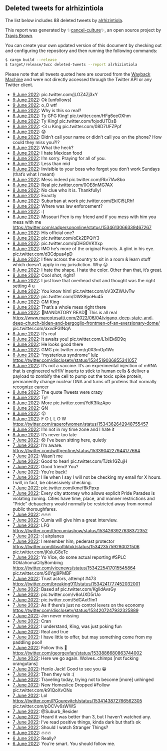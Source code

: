 ## Deleted tweets for alrhizintiola

The list below includes 88 deleted tweets by
[alrhizintiola](https://twitter.com/alrhizintiola).



This report was generated by ✨[cancel-culture](https://github.com/travisbrown/cancel-culture)✨,
an open source project by [Travis Brown](https://twitter.com/travisbrown).

You can create your own updated version of this document by checking out and configuring the
repository and then running the following commands:

```bash
$ cargo build --release
$ target/release/twcc deleted-tweets --report alrhizintiola
```

Please note that all tweets quoted here are sourced from the
[Wayback Machine](https://web.archive.org) and were not directly accessed through the Twitter API or
any Twitter client.

* [ 9 June 2022](https://web.archive.org/web/20220609030240/https://twitter.com/alrhizintiola/status/1534732623351668736): pic.twitter.com/jLOZ4Zj3xY <!--1534732623351668736-->
* [ 9 June 2022](https://web.archive.org/web/20220609024817/https://twitter.com/alrhizintiola/status/1534728785165135872): Ok [unfollows] <!--1534728785165135872-->
* [ 9 June 2022](https://web.archive.org/web/20220609024652/https://twitter.com/alrhizintiola/status/1534728525407657984): o_O wtf <!--1534728525407657984-->
* [ 8 June 2022](https://web.archive.org/web/20220608224304/https://twitter.com/alrhizintiola/status/1534667137289097216): Why is this so real? <!--1534667137289097216-->
* [ 8 June 2022](https://web.archive.org/web/20220608223633/https://twitter.com/alrhizintiola/status/1534665624768589824): Ty GFG King! pic.twitter.com/HFg6eeOXhm <!--1534665624768589824-->
* [ 8 June 2022](https://web.archive.org/web/20220608222704/https://twitter.com/alrhizintiola/status/1534663090624638976): Ty King! pic.twitter.com/fojodUTDsB <!--1534663090624638976-->
* [ 8 June 2022](https://web.archive.org/web/20220608222555/https://twitter.com/alrhizintiola/status/1534662732917592065): <3 u King pic.twitter.com/08D7UFZPpf <!--1534662732917592065-->
* [ 8 June 2022](https://web.archive.org/web/20220608215453/https://twitter.com/alrhizintiola/status/1534655095840706560): 😟 <!--1534655095840706560-->
* [ 8 June 2022](https://web.archive.org/web/20220608211103/https://twitter.com/alrhizintiola/status/1534644019015258112): Didn’t call your name or didn’t call you on the phone? How could they miss you?!? <!--1534644019015258112-->
* [ 8 June 2022](https://web.archive.org/web/20220608210733/https://twitter.com/alrhizintiola/status/1534643202585530369): What the heck? <!--1534643202585530369-->
* [ 8 June 2022](https://web.archive.org/web/20220608204917/https://twitter.com/alrhizintiola/status/1534638669801218048): I hate Mexican food <!--1534638669801218048-->
* [ 8 June 2022](https://web.archive.org/web/20220608201709/https://twitter.com/alrhizintiola/status/1534630440023523328): I’m sorry. Praying for all of you. <!--1534630440023523328-->
* [ 8 June 2022](https://web.archive.org/web/20220608201803/https://twitter.com/alrhizintiola/status/1534630140776304640): Less than mid <!--1534630140776304640-->
* [ 8 June 2022](https://web.archive.org/web/20220608201206/https://twitter.com/alrhizintiola/status/1534629280088399872): Invisible to your boss who forgot you don’t work Sundays (that’s what I meant) <!--1534629280088399872-->
* [ 8 June 2022](https://web.archive.org/web/20220608200158/https://twitter.com/alrhizintiola/status/1534626731608489987): Mess indeed pic.twitter.com/Rbr7lAv8bo <!--1534626731608489987-->
* [ 8 June 2022](https://web.archive.org/web/20220608195941/https://twitter.com/alrhizintiola/status/1534626106350792704): Real pic.twitter.com/0OE8nMG7AX <!--1534626106350792704-->
* [ 8 June 2022](https://web.archive.org/web/20220608194934/https://twitter.com/alrhizintiola/status/1534623591374807040): No clue who it is. Thankfully! <!--1534623591374807040-->
* [ 8 June 2022](https://web.archive.org/web/20220608194732/https://twitter.com/alrhizintiola/status/1534622982005395456): Exactly <!--1534622982005395456-->
* [ 8 June 2022](https://web.archive.org/web/20220608194734/https://twitter.com/alrhizintiola/status/1534622935532466176): Suburban at work pic.twitter.com/EkICi5LRhf <!--1534622935532466176-->
* [ 8 June 2022](https://web.archive.org/web/20220608193658/https://twitter.com/alrhizintiola/status/1534620471198507009): Where was law enforcement? <!--1534620471198507009-->
* [ 8 June 2022](https://web.archive.org/web/20220608192358/https://twitter.com/alrhizintiola/status/1534617088664293376): :( <!--1534617088664293376-->
* [ 8 June 2022](https://web.archive.org/web/20220608192248/https://twitter.com/alrhizintiola/status/1534616728050683904): Missouri Fren is my friend and if you mess with him you mess with me https://twitter.com/sadpersononline/status/1534613066339467267 <!--1534616728050683904-->
* [ 8 June 2022](https://web.archive.org/web/20220608182152/https://twitter.com/alrhizintiola/status/1534601461253804032): His official one? <!--1534601461253804032-->
* [ 8 June 2022](https://web.archive.org/web/20220608182149/https://twitter.com/alrhizintiola/status/1534601404676943872): pic.twitter.com/oEk2EPQiY3 <!--1534601404676943872-->
* [ 8 June 2022](https://web.archive.org/web/20220608181953/https://twitter.com/alrhizintiola/status/1534600991621849088): pic.twitter.com/qDHG0VKXxp <!--1534600991621849088-->
* [ 8 June 2022](https://web.archive.org/web/20220608180339/https://twitter.com/alrhizintiola/status/1534596746352857089): IMO he’s more of the original Francis. A glint in his eye. pic.twitter.com/d3Cdpua4pD <!--1534596746352857089-->
* [ 8 June 2022](https://web.archive.org/web/20220608173515/https://twitter.com/alrhizintiola/status/1534589841744154624): I flew across the country to sit in a room & learn stuff which doesn’t apply in my jurisdiction. Why 😔 <!--1534589841744154624-->
* [ 8 June 2022](https://web.archive.org/web/20220608172918/https://twitter.com/alrhizintiola/status/1534588330641195008): I hate the shape. I hate the color. Other than that, it’s great. <!--1534588330641195008-->
* [ 8 June 2022](https://web.archive.org/web/20220608172713/https://twitter.com/alrhizintiola/status/1534587678036852738): Cool shot, right? <!--1534587678036852738-->
* [ 8 June 2022](https://web.archive.org/web/20220608172706/https://twitter.com/alrhizintiola/status/1534587584814362624): I just love that overhead shot and thought was the right setting 4 u <!--1534587584814362624-->
* [ 8 June 2022](https://web.archive.org/web/20220608172532/https://twitter.com/alrhizintiola/status/1534587401732952065): You know him! pic.twitter.com/oV3XZWUvTw <!--1534587401732952065-->
* [ 8 June 2022](https://web.archive.org/web/20220608172406/https://twitter.com/alrhizintiola/status/1534586961469403136): pic.twitter.com/DWS9poHu45 <!--1534586961469403136-->
* [ 8 June 2022](https://web.archive.org/web/20220608171727/https://twitter.com/alrhizintiola/status/1534585369085128707): GM King <!--1534585369085128707-->
* [ 8 June 2022](https://web.archive.org/web/20220608171613/https://twitter.com/alrhizintiola/status/1534584891274186753): That’s a whole mess right there <!--1534584891274186753-->
* [ 8 June 2022](https://web.archive.org/web/20220608171633/https://twitter.com/alrhizintiola/status/1534583964924424192): 🚨MANDATORY READ🚨 This is all real   https://www.marcotosatti.com/2022/06/04/vigano-deep-state-and-deep-church-biden-and-bergoglio-frontmen-of-an-eversionary-dome/  pic.twitter.com/axvdFGINqA <!--1534583964924424192-->
* [ 8 June 2022](https://web.archive.org/web/20220608170536/https://twitter.com/alrhizintiola/status/1534582261462339584): It’s real <!--1534582261462339584-->
* [ 8 June 2022](https://web.archive.org/web/20220608170415/https://twitter.com/alrhizintiola/status/1534581988677459968): It awaits you! pic.twitter.com/L1xlEk6D9q <!--1534581988677459968-->
* [ 8 June 2022](https://web.archive.org/web/20220608165323/https://twitter.com/alrhizintiola/status/1534579092812468224): He looks good there <!--1534579092812468224-->
* [ 8 June 2022](https://web.archive.org/web/20220608165210/https://twitter.com/alrhizintiola/status/1534578839958872064): GMG pic.twitter.com/g0X3mOp1Wc <!--1534578839958872064-->
* [ 8 June 2022](https://web.archive.org/web/20220608164123/https://twitter.com/alrhizintiola/status/1534576253600006145): “mysterious syndrome” lulz https://twitter.com/disclosetv/status/1534519036855341057 <!--1534576253600006145-->
* [ 8 June 2022](https://web.archive.org/web/20220608162758/https://twitter.com/alrhizintiola/status/1534571480930844673): It’s not a vaccine. It’s an experimental injection of mRNA that is engineered w/HIV inserts to stick to human cells & deliver a payload to zombify the cell to pump out the toxic spike protein, permanently change nuclear DNA and turns off proteins that normally recognize cancer <!--1534571480930844673-->
* [ 8 June 2022](https://web.archive.org/web/20220608061557/https://twitter.com/alrhizintiola/status/1534418909033508869): The quote Tweets were crazy <!--1534418909033508869-->
* [ 8 June 2022](https://web.archive.org/web/20220608051739/https://twitter.com/alrhizintiola/status/1534404144437526529): Ty! <!--1534404144437526529-->
* [ 8 June 2022](https://web.archive.org/web/20220608044239/https://twitter.com/alrhizintiola/status/1534395261212049408): More pic.twitter.com/YdK3IkzApo <!--1534395261212049408-->
* [ 8 June 2022](https://web.archive.org/web/20220608044055/https://twitter.com/alrhizintiola/status/1534394977584676864): GN <!--1534394977584676864-->
* [ 8 June 2022](https://web.archive.org/web/20220608035507/https://twitter.com/alrhizintiola/status/1534383228747862016): 😲 <!--1534383228747862016-->
* [ 8 June 2022](https://web.archive.org/web/20220608023338/https://twitter.com/alrhizintiola/status/1534362787912163328): F O L L O W https://twitter.com/raperofwomen/status/1534362642948755457 <!--1534362787912163328-->
* [ 8 June 2022](https://web.archive.org/web/20220608023329/https://twitter.com/alrhizintiola/status/1534362687584407552): I’m not in my time zone and I hate it <!--1534362687584407552-->
* [ 8 June 2022](https://web.archive.org/web/20220608022839/https://twitter.com/alrhizintiola/status/1534361638580649985): It’s never too late <!--1534361638580649985-->
* [ 7 June 2022](https://web.archive.org/web/20220607230523/https://twitter.com/alrhizintiola/status/1534310492554002432): 😞 I’ve been sitting here, quietly <!--1534310492554002432-->
* [ 7 June 2022](https://web.archive.org/web/20220607223547/https://twitter.com/alrhizintiola/status/1534302920329596928): I’m aware. https://twitter.com/wittgenfine/status/1533904227944177664 <!--1534302920329596928-->
* [ 7 June 2022](https://web.archive.org/web/20220607223408/https://twitter.com/alrhizintiola/status/1534302690917982210): Wasn’t me <!--1534302690917982210-->
* [ 7 June 2022](https://web.archive.org/web/20220607223411/https://twitter.com/alrhizintiola/status/1534302607891734534): Good to hear! pic.twitter.com/TJzk1GZujH <!--1534302607891734534-->
* [ 7 June 2022](https://web.archive.org/web/20220607221607/https://twitter.com/alrhizintiola/status/1534297987559567361): Good friend! You? <!--1534297987559567361-->
* [ 7 June 2022](https://web.archive.org/web/20220607214401/https://twitter.com/alrhizintiola/status/1534290017417252865): You’re back! <!--1534290017417252865-->
* [ 7 June 2022](https://web.archive.org/web/20220607213306/https://twitter.com/alrhizintiola/status/1534287137603956736): I lie when I say I will not be checking my email for X hours. I will, in fact, be obsessively checking. <!--1534287137603956736-->
* [ 7 June 2022](https://web.archive.org/web/20220607213104/https://twitter.com/alrhizintiola/status/1534286702625181697): pic.twitter.com/kmef8kPpxp <!--1534286702625181697-->
* [ 7 June 2022](https://web.archive.org/web/20220607211842/https://twitter.com/alrhizintiola/status/1534283691580567552): Every city attorney who allows explicit Pride Parades is violating zoning. Cities have time, place, and manner restrictions and “Pride” debauchery would normally be restricted away from normal public thoroughfares. <!--1534283691580567552-->
* [ 7 June 2022](https://web.archive.org/web/20220607205218/https://twitter.com/alrhizintiola/status/1534276906803003393): 🔥🔥🔥 <!--1534276906803003393-->
* [ 7 June 2022](https://web.archive.org/web/20220607205236/https://twitter.com/alrhizintiola/status/1534276334897070081): Cumia will give him a great interview. <!--1534276334897070081-->
* [ 7 June 2022](https://web.archive.org/web/20220607204833/https://twitter.com/alrhizintiola/status/1534276088192376832): LFG https://twitter.com/thecumiashow/status/1534263927638372352 <!--1534276088192376832-->
* [ 7 June 2022](https://web.archive.org/web/20220607202425/https://twitter.com/alrhizintiola/status/1534268999004848128): :( airplanes <!--1534268999004848128-->
* [ 7 June 2022](https://web.archive.org/web/20220607193721/https://twitter.com/alrhizintiola/status/1534258084553670659): I remember him, pederast protector  https://twitter.com/libsoftiktok/status/1534235759280021506  pic.twitter.com/jKsluG8eTc <!--1534258084553670659-->
* [ 7 June 2022](https://web.archive.org/web/20220607191423/https://twitter.com/alrhizintiola/status/1534252335702188033): Yo Vice, do some actual reporting  #SPLC   #OklahomaCityBombing   https://twitter.com/vicenews/status/1534225417015545864  pic.twitter.com/S0Ygj9PMBF <!--1534252335702188033-->
* [ 7 June 2022](https://web.archive.org/web/20220607190246/https://twitter.com/alrhizintiola/status/1534249301844664321): Trust actors, attempt #473 https://twitter.com/breaking911/status/1534241777452032001 <!--1534249301844664321-->
* [ 7 June 2022](https://web.archive.org/web/20220607185947/https://twitter.com/alrhizintiola/status/1534248710108065792): Based af pic.twitter.com/KglidAvsGy <!--1534248710108065792-->
* [ 7 June 2022](https://web.archive.org/web/20220607185842/https://twitter.com/alrhizintiola/status/1534248460333068289): pic.twitter.com/v8oUXD5rUo <!--1534248460333068289-->
* [ 7 June 2022](https://web.archive.org/web/20220607184011/https://twitter.com/alrhizintiola/status/1534243701479940096): pic.twitter.com/5dGAxt1Im1 <!--1534243701479940096-->
* [ 7 June 2022](https://web.archive.org/web/20220607170531/https://twitter.com/alrhizintiola/status/1534219805909295105): As if there’s just no control levers on the economy https://twitter.com/disclosetv/status/1534207247932325889 <!--1534219805909295105-->
* [ 7 June 2022](https://web.archive.org/web/20220607165257/https://twitter.com/alrhizintiola/status/1534216710433169415): Jon never missing <!--1534216710433169415-->
* [ 7 June 2022](https://web.archive.org/web/20220607164521/https://twitter.com/alrhizintiola/status/1534214873168609280): Cran <!--1534214873168609280-->
* [ 7 June 2022](https://web.archive.org/web/20220607162157/https://twitter.com/alrhizintiola/status/1534208906049859585): I understand, King, was just poking fun <!--1534208906049859585-->
* [ 7 June 2022](https://web.archive.org/web/20220607155149/https://twitter.com/alrhizintiola/status/1534201141235535873): Real and true <!--1534201141235535873-->
* [ 7 June 2022](https://web.archive.org/web/20220607154938/https://twitter.com/alrhizintiola/status/1534200478438936576): I have little to offer, but may something come from my paddling pool! <!--1534200478438936576-->
* [ 7 June 2022](https://web.archive.org/web/20220607154849/https://twitter.com/alrhizintiola/status/1534199949994381314): Follow this 👑 https://twitter.com/georgevfan/status/1533886680863744002 <!--1534199949994381314-->
* [ 7 June 2022](https://web.archive.org/web/20220607154840/https://twitter.com/alrhizintiola/status/1534198777892032517): Here we go again. Wolves..chimps [not fucking orangutans] <!--1534198777892032517-->
* [ 7 June 2022](https://web.archive.org/web/20220607154023/https://twitter.com/alrhizintiola/status/1534198446839803905): Henlo Jack! Good to see you 😁 <!--1534198446839803905-->
* [ 7 June 2022](https://web.archive.org/web/20220607153105/https://twitter.com/alrhizintiola/status/1534196043067314178): Then they win :( <!--1534196043067314178-->
* [ 7 June 2022](https://web.archive.org/web/20220607153013/https://twitter.com/alrhizintiola/status/1534195923877781504): Traveling today, trying not to become [more] unhinged <!--1534195923877781504-->
* [ 7 June 2022](https://web.archive.org/web/20220607151336/https://twitter.com/alrhizintiola/status/1534191752965459972): New Homeslice Dropped  #Follow  pic.twitter.com/k91QoXvONs <!--1534191752965459972-->
* [ 7 June 2022](https://web.archive.org/web/20220607152145/https://twitter.com/alrhizintiola/status/1534172097064452096): Lol  https://twitter.com/PGourevitch/status/1534143872766562305  pic.twitter.com/pOCVv6sWWS <!--1534172097064452096-->
* [ 7 June 2022](https://web.archive.org/web/20220607154840/https://twitter.com/alrhizintiola/status/1534198777892032517): @Suburb_Resider <!--1534165917948600324-->
* [ 7 June 2022](https://web.archive.org/web/20220607150305/https://twitter.com/alrhizintiola/status/1534024087609262080): Heard it was better than 3, but I haven’t watched any. <!--1534032280036966400-->
* [ 7 June 2022](https://web.archive.org/web/20220607150305/https://twitter.com/alrhizintiola/status/1534024087609262080): I’ve read positive things, kinda dark but that’s ok <!--1534029643514265600-->
* [ 7 June 2022](https://web.archive.org/web/20220607150305/https://twitter.com/alrhizintiola/status/1534024087609262080): Should I watch Stranger Things? <!--1534024087609262080-->
* [ 6 June 2022](https://web.archive.org/web/20220606180611/https://twitter.com/alrhizintiola/status/1533872205041487874): 🔥🔥🔥 <!--1533872205041487874-->
* [ 6 June 2022](https://web.archive.org/web/20220606180301/https://twitter.com/alrhizintiola/status/1533871920613040129): Really? <!--1533871920613040129-->
* [ 6 June 2022](https://web.archive.org/web/20220606175202/https://twitter.com/alrhizintiola/status/1533869179194974208): You’re smart. You should follow me. <!--1533869179194974208-->

